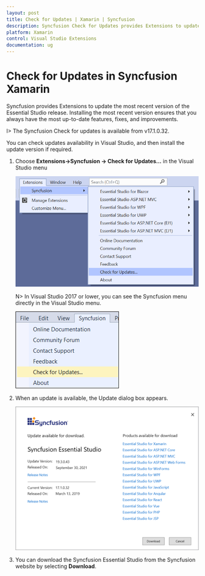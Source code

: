 ```yaml
---
layout: post
title: Check for Updates | Xamarin | Syncfusion
description: Syncfusion Check for Updates provides Extensions to update most recent version of the Essential Studio release.
platform: Xamarin
control: Visual Studio Extensions
documentation: ug
---
```


# Check for Updates in Syncfusion Xamarin

Syncfusion provides Extensions to update the most recent version of the Essential Studio release. Installing the most recent version ensures that you always have the most up-to-date features, fixes, and improvements.

I> The Syncfusion Check for updates is available from v17.1.0.32.

You can check updates availability in Visual Studio, and then install the update version if required.

1. Choose **Extensions->Syncfusion -> Check for Updates…** in the Visual Studio menu

   ![Syncfusion check for updates menu](Check-for-Updates_images/Check-for-Updates_images-img1_2019.png)

   N> In Visual Studio 2017 or lower, you can see the Syncfusion menu directly in the Visual Studio menu.

   ![Syncfusion check for updates menu](Check-for-Updates_images/Check-for-Updates_images-img1.png)
   
2. When an update is available, the Update dialog box appears.

   ![Syncfusion check for updates wizard](Check-for-Updates_images/Check-for-Updates_images-img2.png)

3. You can download the Syncfusion Essential Studio from the Syncfusion website by selecting **Download**.
